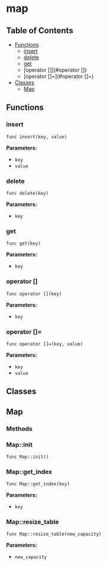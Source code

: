 # map

## Table of Contents

- [Functions](#functions)
  - [insert](#insert)
  - [delete](#delete)
  - [get](#get)
  - [operator []](#operator [])
  - [operator []=](#operator []=)
- [Classes](#classes)
  - [Map](#Map)

## Functions

### insert

```xylia
func insert(key, value)
```

**Parameters:**

- `key`
- `value`

### delete

```xylia
func delete(key)
```

**Parameters:**

- `key`

### get

```xylia
func get(key)
```

**Parameters:**

- `key`

### operator []

```xylia
func operator [](key)
```

**Parameters:**

- `key`

### operator []=

```xylia
func operator []=(key, value)
```

**Parameters:**

- `key`
- `value`

## Classes

## Map

### Methods

### Map::init

```xylia
func Map::init()
```

### Map::get_index

```xylia
func Map::get_index(key)
```

**Parameters:**

- `key`

### Map::resize_table

```xylia
func Map::resize_table(new_capacity)
```

**Parameters:**

- `new_capacity`

